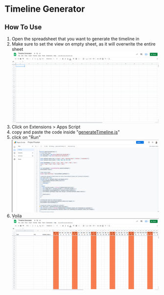 # Timeline Generator

## How To Use
1) Open the spreadsheet that you want to generate the timeline in
2) Make sure to set the view on empty sheet, as it will overwrite the entire sheet
   ![emptySheet](readmeAsset/emptySheet.png)
3) Click on Extensions > Apps Script 
4) copy and paste the code inside "[generateTimeline.js](https://github.com/ironecally/Gsheet/blob/main/timelineGenerator/generateTimeline.js)"
5) click on "Run"
   ![apps script](readmeAsset/appsscript.png)
6) Voila
   ![generatedSheet](readmeAsset/generatedSheet.png)